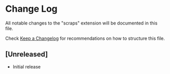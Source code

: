# Change Log

All notable changes to the "scraps" extension will be documented in this file.

Check [Keep a Changelog](http://keepachangelog.com/) for recommendations on how
to structure this file.

## [Unreleased]

- Initial release
